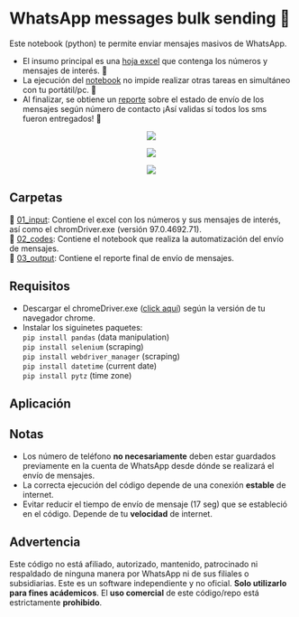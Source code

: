 # WhatsApp messages bulk sending 📩

Este notebook (python) te permite enviar mensajes masivos de WhatsApp.  

* El insumo principal es una [hoja excel](https://github.com/braulio-arteaga/WhatsApp-messages-bulk-sending/blob/main/01_input/list.xlsx) que contenga los números y mensajes de interés. 📝
* La ejecución del [notebook](https://github.com/braulio-arteaga/WhatsApp-messages-bulk-sending/blob/main/02_codes/01_send_wsp_selenium.ipynb) no impide realizar otras tareas en simultáneo con tu portátil/pc. 🤗 
* Al finalizar, se obtiene un [reporte](https://github.com/braulio-arteaga/WhatsApp-messages-bulk-sending/blob/main/03_output/report_send_wsp_30-01-22.xlsx) sobre el estado de envío de los mensajes según número de contacto ¡Así validas sí todos los sms fueron entregados! 💯  

<p align="center">
  <img src="https://c.tenor.com/O29iHtSG6OsAAAAC/jim-carrey-jim-carrey-typing.gif"/>
</p>

<p align="center">
  <img src="https://dilooapp.files.wordpress.com/2016/06/funny-jim-carrey-typing-gif-picture.gif"/>
</p>

<p align="center">
  <img src="https://c.tenor.com/HjnuCt2vyuEAAAAC/typing-jim-carrey.gif"/>
</p>


## Carpetas
📁 [01_input](https://github.com/braulio-arteaga/WhatsApp-messages-bulk-sending/tree/main/01_input): Contiene el excel con los números y sus mensajes de interés, así como el chromDriver.exe (versión 97.0.4692.71).  
📁 [02_codes](https://github.com/braulio-arteaga/WhatsApp-messages-bulk-sending/tree/main/02_codes): Contiene el notebook que realiza la automatización del envío de mensajes.  
📁 [03_output](https://github.com/braulio-arteaga/WhatsApp-messages-bulk-sending/tree/main/03_output): Contiene el reporte final de envío de mensajes.

## Requisitos   
* Descargar el chromeDriver.exe ([click aquí](https://chromedriver.chromium.org/downloads)) según la versión de tu navegador chrome. 
* Instalar los siguinetes paquetes:  
`pip install pandas`  (data manipulation)  
`pip install selenium`  (scraping)    
`pip install webdriver_manager`  (scraping)  
`pip install datetime` (current date)  
`pip install pytz` (time zone)

## Aplicación



## Notas
* Los número de teléfono **no necesariamente** deben estar guardados previamente en la cuenta de WhatsApp desde dónde se realizará el envío de mensajes.  
* La correcta ejecución del código depende de una conexión **estable** de internet.  
* Evitar reducir el tiempo de envío de mensaje (17 seg) que se estableció en el código. Depende de tu **velocidad** de internet.


## Advertencia
Este código no está afiliado, autorizado, mantenido, patrocinado ni respaldado de ninguna manera por WhatsApp ni de sus filiales o subsidiarias. Este es un software independiente y no oficial. **Solo utilizarlo para fines acádemicos**. El **uso comercial** de este código/repo está estrictamente **prohibido**. 
